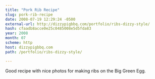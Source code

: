 ```yaml
---
title: "Pork Rib Recipe"
slug: pork-rib-recipe
date: 2008-07-19 12:29:24 -0500
external-url: http://dizzypigbbq.com/portfolio/ribs-dizzy-style/
hash: cfaadb8acce0e25c0485008e5d5fda83
year: 2008
month: 07
scheme: http
host: dizzypigbbq.com
path: /portfolio/ribs-dizzy-style/

---
```


Good recipe with nice photos for making ribs on the Big Green Egg.
